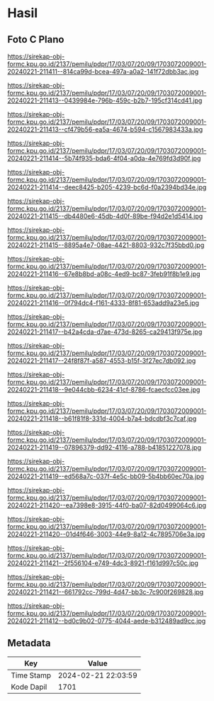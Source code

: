 # Hasil

## Foto C Plano

https://sirekap-obj-formc.kpu.go.id/2137/pemilu/pdpr/17/03/07/20/09/1703072009001-20240221-211411--814ca99d-bcea-497a-a0a2-141f72dbb3ac.jpg

https://sirekap-obj-formc.kpu.go.id/2137/pemilu/pdpr/17/03/07/20/09/1703072009001-20240221-211413--0439984e-796b-459c-b2b7-195cf314cd41.jpg

https://sirekap-obj-formc.kpu.go.id/2137/pemilu/pdpr/17/03/07/20/09/1703072009001-20240221-211413--cf479b56-ea5a-4674-b594-c1567983433a.jpg

https://sirekap-obj-formc.kpu.go.id/2137/pemilu/pdpr/17/03/07/20/09/1703072009001-20240221-211414--5b74f935-bda6-4f04-a0da-4e769fd3d90f.jpg

https://sirekap-obj-formc.kpu.go.id/2137/pemilu/pdpr/17/03/07/20/09/1703072009001-20240221-211414--deec8425-b205-4239-bc6d-f0a2394bd34e.jpg

https://sirekap-obj-formc.kpu.go.id/2137/pemilu/pdpr/17/03/07/20/09/1703072009001-20240221-211415--db4480e6-45db-4d0f-89be-f94d2e1d5414.jpg

https://sirekap-obj-formc.kpu.go.id/2137/pemilu/pdpr/17/03/07/20/09/1703072009001-20240221-211415--8895a4e7-08ae-4421-8803-932c7f35bbd0.jpg

https://sirekap-obj-formc.kpu.go.id/2137/pemilu/pdpr/17/03/07/20/09/1703072009001-20240221-211416--67e8b8bd-a08c-4ed9-bc87-3feb91f8b1e9.jpg

https://sirekap-obj-formc.kpu.go.id/2137/pemilu/pdpr/17/03/07/20/09/1703072009001-20240221-211416--0f794dc4-f161-4333-8f81-653add9a23e5.jpg

https://sirekap-obj-formc.kpu.go.id/2137/pemilu/pdpr/17/03/07/20/09/1703072009001-20240221-211417--b42a4cda-d7ae-473d-8265-ca29413f975e.jpg

https://sirekap-obj-formc.kpu.go.id/2137/pemilu/pdpr/17/03/07/20/09/1703072009001-20240221-211417--24f8f87f-a587-4553-b15f-3f27ec7db092.jpg

https://sirekap-obj-formc.kpu.go.id/2137/pemilu/pdpr/17/03/07/20/09/1703072009001-20240221-211418--9e044cbb-6234-41cf-8786-fcaecfcc03ee.jpg

https://sirekap-obj-formc.kpu.go.id/2137/pemilu/pdpr/17/03/07/20/09/1703072009001-20240221-211418--b61f81f8-331d-4004-b7a4-bdcdbf3c7caf.jpg

https://sirekap-obj-formc.kpu.go.id/2137/pemilu/pdpr/17/03/07/20/09/1703072009001-20240221-211419--07896379-dd92-4116-a788-b41851227078.jpg

https://sirekap-obj-formc.kpu.go.id/2137/pemilu/pdpr/17/03/07/20/09/1703072009001-20240221-211419--ed568a7c-037f-4e5c-bb09-5b4bb60ec70a.jpg

https://sirekap-obj-formc.kpu.go.id/2137/pemilu/pdpr/17/03/07/20/09/1703072009001-20240221-211420--ea7398e8-3915-44f0-ba07-82d0499064c6.jpg

https://sirekap-obj-formc.kpu.go.id/2137/pemilu/pdpr/17/03/07/20/09/1703072009001-20240221-211420--01d4f646-3003-44e9-8a12-4c7895706e3a.jpg

https://sirekap-obj-formc.kpu.go.id/2137/pemilu/pdpr/17/03/07/20/09/1703072009001-20240221-211421--2f556104-e749-4dc3-8921-f161d997c50c.jpg

https://sirekap-obj-formc.kpu.go.id/2137/pemilu/pdpr/17/03/07/20/09/1703072009001-20240221-211421--661792cc-799d-4d47-bb3c-7c900f269828.jpg

https://sirekap-obj-formc.kpu.go.id/2137/pemilu/pdpr/17/03/07/20/09/1703072009001-20240221-211412--bd0c9b02-0775-4044-aede-b312489ad9cc.jpg


## Metadata

| Key        | Value               |
| ---------- | ------------------- |
| Time Stamp | 2024-02-21 22:03:59 |
| Kode Dapil | 1701                |




